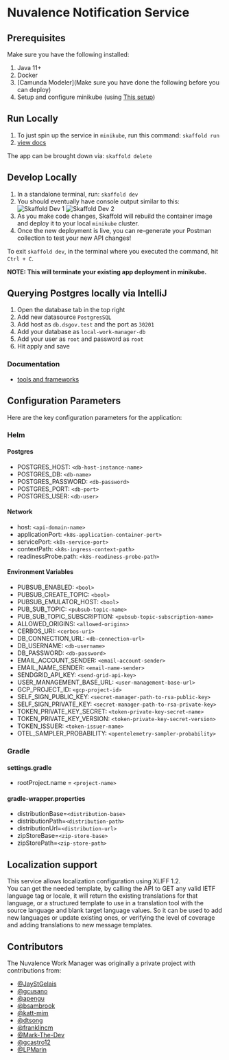 # Nuvalence Notification Service

## Prerequisites

Make sure you have the following installed:

1. Java 11+
2. Docker
3. [Camunda Modeler](Make sure you have done the following before you can deploy)
4. Setup and configure minikube (using [This setup](https://github.com/Nuvalence/dsgov-local-environment))

## Run Locally

1. To just spin up the service in `minikube`, run this command: `skaffold run`
2. [view docs](http://api.dsgov.test/ns/swagger-ui/index.html)

The app can be brought down via: `skaffold delete`

## Develop Locally

1. In a standalone terminal, run: `skaffold dev`
2. You should eventually have console output similar to this:
   ![Skaffold Dev 1](docs/assets/skaffold-dev-log-1.png)
   ![Skaffold Dev 2](docs/assets/skaffold-dev-log-2.png)
3. As you make code changes, Skaffold will rebuild the container image and deploy it to your local `minikube` cluster.
4. Once the new deployment is live, you can re-generate your Postman collection to test your new API changes!

To exit `skaffold dev`, in the terminal where you executed the command, hit `Ctrl + C`.

**NOTE: This will terminate your existing app deployment in minikube.**

## Querying Postgres locally via IntelliJ

1. Open the database tab in the top right
2. Add new datasource `PostgresSQL`
3. Add host as `db.dsgov.test` and the port as `30201`
4. Add your database as `local-work-manager-db`
5. Add your user as `root` and password as `root`
6. Hit apply and save

### Documentation

- [tools and frameworks](./docs/tools.md)

## Configuration Parameters

Here are the key configuration parameters for the application:
### Helm

#### Postgres
- POSTGRES_HOST: `<db-host-instance-name>`
- POSTGRES_DB: `<db-name>`
- POSTGRES_PASSWORD: `<db-password>`
- POSTGRES_PORT: `<db-port>`
- POSTGRES_USER: `<db-user>`

#### Network
- host: `<api-domain-name>`
- applicationPort: `<k8s-application-container-port>`
- servicePort: `<k8s-service-port>`
- contextPath: `<k8s-ingress-context-path>`
- readinessProbe.path: `<k8s-readiness-probe-path>`

#### Environment Variables
- PUBSUB_ENABLED: `<bool>`
- PUBSUB_CREATE_TOPIC: `<bool>`
- PUBSUB_EMULATOR_HOST: `<bool>`
- PUB_SUB_TOPIC: `<pubsub-topic-name>`
- PUB_SUB_TOPIC_SUBSCRIPTION: `<pubsub-topic-subscription-name>`
- ALLOWED_ORIGINS: `<allowed-origins>`
- CERBOS_URI: `<cerbos-uri>`
- DB_CONNECTION_URL: `<db-connection-url>`
- DB_USERNAME: `<db-username>`
- DB_PASSWORD: `<db-password>`
- EMAIL_ACCOUNT_SENDER: `<email-account-sender>`
- EMAIL_NAME_SENDER: `<email-name-sender>`
- SENDGRID_API_KEY: `<send-grid-api-key>`
- USER_MANAGEMENT_BASE_URL: `<user-management-base-url>`
- GCP_PROJECT_ID: `<gcp-project-id>`
- SELF_SIGN_PUBLIC_KEY: `<secret-manager-path-to-rsa-public-key>`
- SELF_SIGN_PRIVATE_KEY: `<secret-manager-path-to-rsa-private-key>`
- TOKEN_PRIVATE_KEY_SECRET: `<token-private-key-secret-name>`
- TOKEN_PRIVATE_KEY_VERSION: `<token-private-key-secret-version>`
- TOKEN_ISSUER: `<token-issuer-name>`
- OTEL_SAMPLER_PROBABILITY: `<opentelemetry-sampler-probability>`

### Gradle

#### settings.gradle
- rootProject.name = `<project-name>`

#### gradle-wrapper.properties
- distributionBase=`<distribution-base>`
- distributionPath=`<distribution-path>`
- distributionUrl=`<distribution-url>`
- zipStoreBase=`<zip-store-base>`
- zipStorePath=`<zip-store-path>`


## Localization support
This service allows localization configuration using XLIFF 1.2. \
You can get the needed template, by calling the API to GET any valid IETF language tag or locale, it will return the existing translations for that language, or a structured template to use in a translation tool with the source language and blank target language values. So it can be used to add new languages or update existing ones, or verifying the level of coverage and adding translations to new message templates.

## Contributors

The Nuvalence Work Manager was originally a private project with contributions from:

- [@JayStGelais](https://github.com/JayStGelais)
- [@gcusano](https://github.com/gcusano)
- [@apengu](https://github.com/apengu)
- [@bsambrook](https://github.com/bsambrook)
- [@katt-mim](https://github.com/katt-mim)
- [@dtsong](https://github.com/dtsong)
- [@franklincm](https://github.com/franklincm)
- [@Mark-The-Dev](https://github.com/Mark-The-Dev)
- [@gcastro12](https://github.com/gcastro12)
- [@LPMarin](https://github.com/LPMarin)
